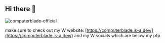 ## Hi there 👋
![computerblade-official](https://komarev.com/ghpvc/?username=computerblade-official)
<!--
**computerblade-official/computerblade-official** is a ✨ _special_ ✨ repository because its `README.md` (this file) appears on your GitHub profile.

Here are some ideas to get you started:

- 🔭 I’m currently working on IDK
- 🌱 I’m currently learning how to IDK
- 👯 I’m looking to collaborate on ...
- 🤔 I’m looking for help with ...
- 💬 Ask me about ...
- 📫 How to reach me: ...
- 😄 Pronouns: ...
- ⚡ Fun fact: ...
-->

make sure to check out my W website: [https://computerblade.is-a.dev/](https://computerblade.is-a.dev/)
and my W socials which are below my pfp
